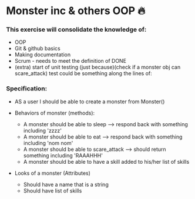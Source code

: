# Monster inc & others OOP :fire: 

### This exercise will consolidate the knowledge of:
- OOP
- Git & github basics
- Making documentation
- Scrum - needs to meet the definition of DONE
- (extra) start of unit testing (just because)(check if a monster obj can scare_attack)
test could be something along the lines of:

### Specification:
- AS a user I should be able to create a monster from Monster()
- Behaviors of monster (methods):
    - A monster should be able to sleep --> respond back with something including 'zzzz'
    - A monster should be able to eat --> respond back with something including 'nom nom'
    - A monster should be able to scare_attack --> should return something including 'RAAAHHH'
    - A monster should be able to have a skill added to his/her list of skills

- Looks of a monster (Attributes)
    - Should have a name that is a string
    - Should have list of skills